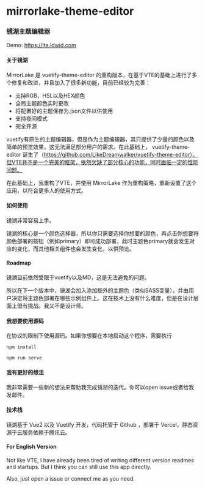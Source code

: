# mirrorlake-theme-editor

### 镜湖主题编辑器

Demo: https://lte.ldwid.com

#### 关于镜湖

MirrorLake 是 vuetify-theme-editor 的重构版本，在基于VTE的基础上进行了多个修复和改进，并且加入了很多新功能，目前已经较为完善：

- 支持RGB，HSL以及HEX颜色
- 全局主题颜色实时更改
- 将配置好的主题保存为.json文件以供使用
- 支持夜间模式
- 完全开源

vuetify有原生的主题编辑器，但是作为主题编辑器，其只提供了少量的颜色以及简单的预览效果，这无法满足部分用户的需求。在此基础上， vuetify-theme-editor 诞生了（https://github.com/LikeDreamwalker/vuetify-theme-editor）。但VTE并不是一个完美的框架，依然欠缺了部分核心的功能，同时面临一定的性能问题。

在此基础上，我重构了VTE，并使用 MirrorLake 作为重构策略，重新设置了这个应用，以符合更多人的使用方式。

#### 如何使用

镜湖非常容易上手。

镜湖的核心是一个颜色选择器，所以你只需要选择你想要的颜色，再点击你想要将颜色部署的按钮（例如primary）即可成功部署，此时主题色primary就会发生对应的变化，而其他相关组件也会发生变化，以供预览。

#### Roadmap

镜湖目前依然受限于vuetify以及MD，这是无法避免的问题。

所以在下一个版本中，镜湖会加入添加额外的主题色（类似SASS变量），并由用户决定将主题色部署在哪些示例组件上。这在技术上没有什么难度，但是在设计层面上很有挑战。我又不是设计师。

#### 我想要使用源码

在协议的限制下使用源码。如果你想要在本地启动这个程序，需要执行

`npm install`

 `npm run serve`

#### 我有更好的想法

我非常需要一些新的想法来帮助我完成镜湖的迭代。你可以open issue或者给我发邮件。

#### 技术栈

镜湖基于 Vue2 以及 Vuetify 开发，代码托管于 Github ，部署于 Vercel，静态资源于云服务依赖于腾讯云。

#### For English Version

Not like VTE, I have already been tired of writing different version readmes and startups. But I think you can still use this app directly.

Also, just open a issue or connect me as you need.